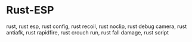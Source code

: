 # Rust-ESP
rust, rust esp, rust config, rust recoil, rust noclip, rust debug camera, rust antiafk, rust rapidfire, rust crouch run, rust fall damage, rust script
